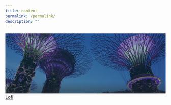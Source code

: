 ```yaml
---
title: content
permalink: /permalink/
description: ""
---
```

![](/images/hero-banner.png)[Lofi](https://www.youtube.com/live/jfKfPfyJRdk?feature=share)